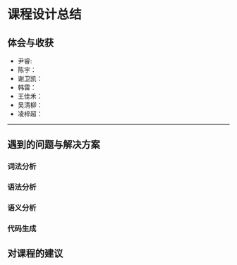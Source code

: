 # 课程设计总结

## 体会与收获

- 尹睿:
- 陈宇：
- 谢卫凯：
- 韩雷：
- 王佳禾：
- 吴清柳：
- 凌梓超：

---

## 遇到的问题与解决方案

### 词法分析



### 语法分析



### 语义分析



### 代码生成



## 对课程的建议